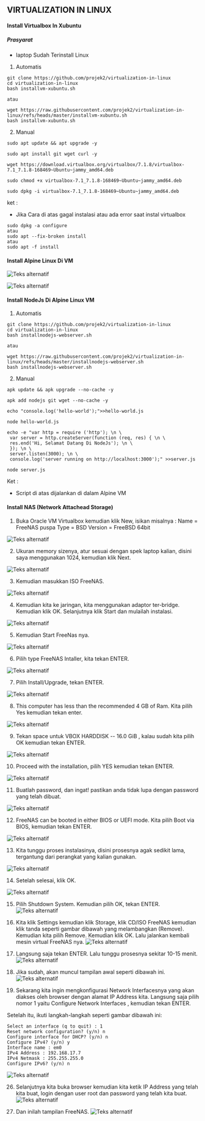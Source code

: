 ## VIRTUALIZATION IN LINUX
#### Install Virtualbox In Xubuntu
##### Prasyarat 
- laptop Sudah Terinstall Linux
  
1. Automatis
```
git clone https://github.com/projek2/virtualization-in-linux
cd virtualization-in-linux
bash installvm-xubuntu.sh

atau

wget https://raw.githubusercontent.com/projek2/virtualization-in-linux/refs/heads/master/installvm-xubuntu.sh
bash installvm-xubuntu.sh
```   
2. Manual
```
sudo apt update && apt upgrade -y

sudo apt install git wget curl -y

wget https://download.virtualbox.org/virtualbox/7.1.8/virtualbox-7.1_7.1.8-168469~Ubuntu~jammy_amd64.deb

sudo chmod +x virtualbox-7.1_7.1.8-168469~Ubuntu~jammy_amd64.deb

sudo dpkg -i virtualbox-7.1_7.1.8-168469~Ubuntu~jammy_amd64.deb
```
ket : 
- Jika Cara di atas gagal instalasi atau ada error saat instal virtualbox

```
sudo dpkg -a configure
atau
sudo apt --fix-broken install
atau
sudo apt -f install
```
#### Install Alpine Linux Di VM


![Teks alternatif](https://i.imgur.com/HgeQmvN.jpeg)

![Teks alternatif](https://i.imgur.com/MRK1DFt.jpeg)





#### Install NodeJs Di Alpine Linux VM
1. Automatis
```
git clone https://github.com/projek2/virtualization-in-linux
cd virtualization-in-linux
bash installnodejs-webserver.sh

atau

wget https://raw.githubusercontent.com/projek2/virtualization-in-linux/refs/heads/master/installnodejs-webserver.sh
bash installnodejs-webserver.sh
```
2. Manual
```
apk update && apk upgrade --no-cache -y

apk add nodejs git wget --no-cache -y

echo "console.log('hello-world');">>hello-world.js

node hello-world.js

echo -e "var http = require ('http'); \n \
 var server = http.createServer(function (req, res) { \n \
 res.end('Hi, Selamat Datang Di NodeJs'); \n \
 }); \n \
 server.listen(3000); \n \
 console.log('server running on http://localhost:3000');" >>server.js

node server.js

```
Ket : 
- Script di atas dijalankan di dalam Alpine VM

#### Install NAS (Network Attachead Storage)

1) Buka Oracle VM Virtualbox kemudian klik New, isikan misalnya :
Name = FreeNAS puspa 
Type = BSD
Version = FreeBSD 64bit

![Teks alternatif](https://i.imgur.com/spaPAe8.jpeg)

2) Ukuran memory sizenya, atur sesuai dengan spek laptop kalian, disini saya menggunakan 1024, kemudian klik Next.

![Teks alternatif](https://i.imgur.com/hx0JVuw.jpeg)

3) Kemudian masukkan ISO FreeNAS.   

![Teks alternatif](https://i.imgur.com/rvE6wlg.jpeg)

4) Kemudian kita ke jaringan, kita menggunakan adaptor ter-bridge. Kemudian klik OK. Selanjutnya klik Start dan mulailah instalasi.

![Teks alternatif](https://i.imgur.com/Qgudrnn.jpeg)

5) Kemudian Start FreeNas nya.

![Teks alternatif](https://i.imgur.com/GcWPpQP.jpeg)

6) Pilih type FreeNAS Intaller, kita tekan ENTER.

![Teks alternatif](https://i.imgur.com/azkiB3C.jpeg)

7) Pilih Install/Upgrade, tekan ENTER.

![Teks alternatif](https://i.imgur.com/ZbR3hpv.jpeg)

8) This computer has less than the recommended 4 GB of Ram. Kita pilih Yes kemudian tekan enter.

![Teks alternatif](https://i.imgur.com/CIFFb9q.jpeg)

9) Tekan space untuk VBOX HARDDISK -- 16.0 GiB , kalau sudah kita pilih OK kemudian tekan ENTER.

![Teks alternatif](https://i.imgur.com/Zfj6AeQ.jpeg)

10) Proceed with the installation, pilih YES kemudian tekan ENTER.

![Teks alternatif](https://i.imgur.com/bxcwooA.jpeg)

11) Buatlah password, dan ingat! pastikan anda tidak lupa dengan password yang telah dibuat.

![Teks alternatif](https://i.imgur.com/JxAqQNg.jpeg)

12) FreeNAS can be booted in either BIOS or UEFI mode. Kita pilih Boot via BIOS, kemudian tekan ENTER.

![Teks alternatif](https://i.imgur.com/gWdwy3J.jpeg)

13) Kita tunggu proses instalasinya, disini prosesnya agak sedikit lama, tergantung dari perangkat yang kalian gunakan.

![Teks alternatif](https://i.imgur.com/m30dZPM.jpeg)

14) Setelah selesai, klik OK.

![Teks alternatif](https://i.imgur.com/kTU3EMY.jpeg)

15) Pilih Shutdown System. Kemudian pilih OK, tekan ENTER.
![Teks alternatif](https://i.imgur.com/qh9bAUy.jpeg)

16) Kita klik Settings kemudian klik Storage, klik CD/ISO FreeNAS kemudian klik tanda seperti gambar dibawah yang melambangkan (Remove). Kemudian kita pilih Remove. Kemudian klik OK. Lalu jalankan kembali mesin virtual FreeNAS nya.
![Teks alternatif](https://i.imgur.com/oEyHJRZ.jpeg)

17) Langsung saja tekan ENTER. Lalu tunggu prosesnya sekitar 10-15 menit.
![Teks alternatif](https://i.imgur.com/I2ekvXk.jpeg)

18) Jika sudah, akan muncul tampilan awal seperti dibawah ini.
![Teks alternatif](https://i.imgur.com/lp3v870.jpeg)

19) Sekarang kita ingin mengkonfigurasi Network Interfacesnya yang akan diakses oleh browser dengan alamat IP Address kita. Langsung saja pilih nomor 1 yaitu Configure Network Interfaces , kemudian tekan ENTER.

Setelah itu, ikuti langkah-langkah seperti gambar dibawah ini:

    Select an interface (q to quit) : 1
    Reset network configuration? (y/n) n
    Configure interface for DHCP? (y/n) n
    Configure IPv4? (y/n) y
    Interface name : em0
    IPv4 Address : 192.168.17.7
    IPv4 Netmask : 255.255.255.0
    Configure IPv6? (y/n) n
![Teks alternatif](https://i.imgur.com/F6VnI6z.jpeg)

26) Selanjutnya kita buka browser kemudian kita ketik IP Address yang telah kita buat, login dengan user root dan password yang telah kita buat.
![Teks alternatif](https://i.imgur.com/30fEUED.jpeg)

27) Dan inilah tampilan FreeNAS.
![Teks alternatif](https://i.imgur.com/2MlMvcM.jpeg)
